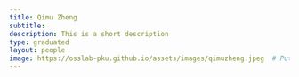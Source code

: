 ```yaml
---
title: Qimu Zheng
subtitle: 
description: This is a short description
type: graduated
layout: people
image: https://osslab-pku.github.io/assets/images/qimuzheng.jpeg  # Put your avatar here or upload one
---
```

